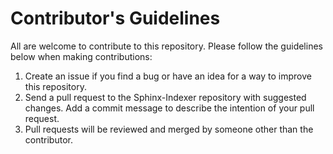 # Contributor's Guidelines #
All are welcome to contribute to this repository. Please follow the guidelines below when making contributions:


1. Create an issue if you find a bug or have an idea for a way to improve this repository. 
2. Send a pull request to the Sphinx-Indexer repository with suggested changes. Add a commit message to describe the intention of your pull request.
3. Pull requests will be reviewed and merged by someone other than the contributor.
